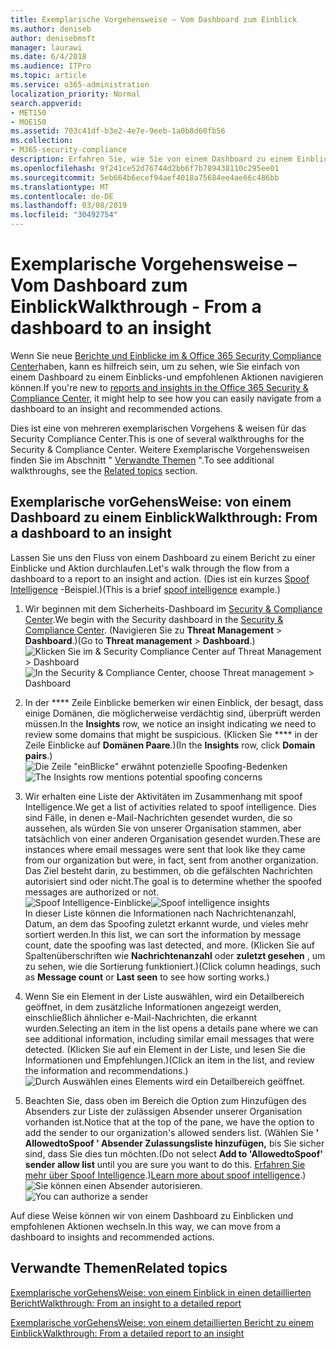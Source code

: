 ```yaml
---
title: Exemplarische Vorgehensweise – Vom Dashboard zum Einblick
ms.author: deniseb
author: denisebmsft
manager: laurawi
ms.date: 6/4/2018
ms.audience: ITPro
ms.topic: article
ms.service: o365-administration
localization_priority: Normal
search.appverid:
- MET150
- MOE150
ms.assetid: 703c41df-b3e2-4e7e-9eeb-1a0b8d60fb56
ms.collection:
- M365-security-compliance
description: Erfahren Sie, wie Sie von einem Dashboard zu einem Einblick mit empfohlenen Aktionen im Security &amp; Compliance Center navigieren können.
ms.openlocfilehash: 9f241ce52d76744d2bb6f7b789438110c295ee01
ms.sourcegitcommit: 5eb664b6ecef94aef4018a75684ee4ae66c486bb
ms.translationtype: MT
ms.contentlocale: de-DE
ms.lasthandoff: 03/08/2019
ms.locfileid: "30492754"
---
```

# <a name="walkthrough---from-a-dashboard-to-an-insight"></a><span data-ttu-id="4024a-103">Exemplarische Vorgehensweise – Vom Dashboard zum Einblick</span><span class="sxs-lookup"><span data-stu-id="4024a-103">Walkthrough - From a dashboard to an insight</span></span>

<span data-ttu-id="4024a-104">Wenn Sie neue [Berichte und Einblicke im &amp; Office 365 Security Compliance Center](reports-and-insights-in-security-and-compliance.md)haben, kann es hilfreich sein, um zu sehen, wie Sie einfach von einem Dashboard zu einem Einblicks-und empfohlenen Aktionen navigieren können.</span><span class="sxs-lookup"><span data-stu-id="4024a-104">If you're new to [reports and insights in the Office 365 Security &amp; Compliance Center](reports-and-insights-in-security-and-compliance.md), it might help to see how you can easily navigate from a dashboard to an insight and recommended actions.</span></span> 
  
<span data-ttu-id="4024a-105">Dies ist eine von mehreren exemplarischen Vorgehens &amp; weisen für das Security Compliance Center.</span><span class="sxs-lookup"><span data-stu-id="4024a-105">This is one of several walkthroughs for the Security &amp; Compliance Center.</span></span> <span data-ttu-id="4024a-106">Weitere Exemplarische Vorgehensweisen finden Sie im Abschnitt " [Verwandte Themen](#related-topics) ".</span><span class="sxs-lookup"><span data-stu-id="4024a-106">To see additional walkthroughs, see the [Related topics](#related-topics) section.</span></span> 
  
## <a name="walkthrough-from-a-dashboard-to-an-insight"></a><span data-ttu-id="4024a-107">Exemplarische vorGehensWeise: von einem Dashboard zu einem Einblick</span><span class="sxs-lookup"><span data-stu-id="4024a-107">Walkthrough: From a dashboard to an insight</span></span>

<span data-ttu-id="4024a-108">Lassen Sie uns den Fluss von einem Dashboard zu einem Bericht zu einer Einblicke und Aktion durchlaufen.</span><span class="sxs-lookup"><span data-stu-id="4024a-108">Let's walk through the flow from a dashboard to a report to an insight and action.</span></span> <span data-ttu-id="4024a-109">(Dies ist ein kurzes [Spoof Intelligence](learn-about-spoof-intelligence.md) -Beispiel.)</span><span class="sxs-lookup"><span data-stu-id="4024a-109">(This is a brief [spoof intelligence](learn-about-spoof-intelligence.md) example.)</span></span> 
  
1. <span data-ttu-id="4024a-110">Wir beginnen mit dem Sicherheits-Dashboard im [Security &amp; Compliance Center](https://protection.office.com).</span><span class="sxs-lookup"><span data-stu-id="4024a-110">We begin with the Security dashboard in the [Security &amp; Compliance Center](https://protection.office.com).</span></span> <span data-ttu-id="4024a-111">(Navigieren Sie zu **Threat Management** \> **Dashboard**.)</span><span class="sxs-lookup"><span data-stu-id="4024a-111">(Go to **Threat management** \> **Dashboard**.)</span></span><br><span data-ttu-id="4024a-112">![Klicken Sie im &amp; Security Compliance Center auf Threat Management \> Dashboard](media/05a38660-eb13-4960-a266-11809c453d95.png)</span><span class="sxs-lookup"><span data-stu-id="4024a-112">![In the Security &amp; Compliance Center, choose Threat management \> Dashboard](media/05a38660-eb13-4960-a266-11809c453d95.png)</span></span><br>
  
2. <span data-ttu-id="4024a-113">In der \*\*\*\* Zeile Einblicke bemerken wir einen Einblick, der besagt, dass einige Domänen, die möglicherweise verdächtig sind, überprüft werden müssen.</span><span class="sxs-lookup"><span data-stu-id="4024a-113">In the **Insights** row, we notice an insight indicating we need to review some domains that might be suspicious.</span></span> <span data-ttu-id="4024a-114">(Klicken Sie \*\*\*\* in der Zeile Einblicke auf **Domänen Paare**.)</span><span class="sxs-lookup"><span data-stu-id="4024a-114">(In the **Insights** row, click **Domain pairs**.)</span></span><br><span data-ttu-id="4024a-115">![Die Zeile "einBlicke" erwähnt potenzielle Spoofing-Bedenken](media/dd1d0cb3-3201-45d7-b41d-18a0944fe85d.png)</span><span class="sxs-lookup"><span data-stu-id="4024a-115">![The Insights row mentions potential spoofing concerns](media/dd1d0cb3-3201-45d7-b41d-18a0944fe85d.png)</span></span><br>
  
3. <span data-ttu-id="4024a-116">Wir erhalten eine Liste der Aktivitäten im Zusammenhang mit spoof Intelligence.</span><span class="sxs-lookup"><span data-stu-id="4024a-116">We get a list of activities related to spoof intelligence.</span></span> <span data-ttu-id="4024a-117">Dies sind Fälle, in denen e-Mail-Nachrichten gesendet wurden, die so aussehen, als würden Sie von unserer Organisation stammen, aber tatsächlich von einer anderen Organisation gesendet wurden.</span><span class="sxs-lookup"><span data-stu-id="4024a-117">These are instances where email messages were sent that look like they came from our organization but were, in fact, sent from another organization.</span></span> <span data-ttu-id="4024a-118">Das Ziel besteht darin, zu bestimmen, ob die gefälschten Nachrichten autorisiert sind oder nicht.</span><span class="sxs-lookup"><span data-stu-id="4024a-118">The goal is to determine whether the spoofed messages are authorized or not.</span></span><br><span data-ttu-id="4024a-119">![Spoof Intelligence-Einblicke](media/a2e2b4fd-0c1e-499f-8401-cf3089da82fa.png)</span><span class="sxs-lookup"><span data-stu-id="4024a-119">![Spoof intelligence insights](media/a2e2b4fd-0c1e-499f-8401-cf3089da82fa.png)</span></span><br><span data-ttu-id="4024a-120">In dieser Liste können die Informationen nach Nachrichtenanzahl, Datum, an dem das Spoofing zuletzt erkannt wurde, und vieles mehr sortiert werden.</span><span class="sxs-lookup"><span data-stu-id="4024a-120">In this list, we can sort the information by message count, date the spoofing was last detected, and more.</span></span> <span data-ttu-id="4024a-121">(Klicken Sie auf Spaltenüberschriften wie **Nachrichtenanzahl** oder **zuletzt gesehen** , um zu sehen, wie die Sortierung funktioniert.)</span><span class="sxs-lookup"><span data-stu-id="4024a-121">(Click column headings, such as **Message count** or **Last seen** to see how sorting works.)</span></span> 
    
4. <span data-ttu-id="4024a-122">Wenn Sie ein Element in der Liste auswählen, wird ein Detailbereich geöffnet, in dem zusätzliche Informationen angezeigt werden, einschließlich ähnlicher e-Mail-Nachrichten, die erkannt wurden.</span><span class="sxs-lookup"><span data-stu-id="4024a-122">Selecting an item in the list opens a details pane where we can see additional information, including similar email messages that were detected.</span></span> <span data-ttu-id="4024a-123">(Klicken Sie auf ein Element in der Liste, und lesen Sie die Informationen und Empfehlungen.)</span><span class="sxs-lookup"><span data-stu-id="4024a-123">(Click an item in the list, and review the information and recommendations.)</span></span><br>![Durch Auswählen eines Elements wird ein Detailbereich geöffnet.](media/7ad1faa5-6ca2-474e-a609-eb275e0a8e59.png)<br>
  
5. <span data-ttu-id="4024a-125">Beachten Sie, dass oben im Bereich die Option zum Hinzufügen des Absenders zur Liste der zulässigen Absender unserer Organisation vorhanden ist.</span><span class="sxs-lookup"><span data-stu-id="4024a-125">Notice that at the top of the pane, we have the option to add the sender to our organization's allowed senders list.</span></span> <span data-ttu-id="4024a-126">(Wählen Sie **' AllowedtoSpoof ' Absender Zulassungsliste hinzufügen,** bis Sie sicher sind, dass Sie dies tun möchten.</span><span class="sxs-lookup"><span data-stu-id="4024a-126">(Do not select **Add to 'AllowedtoSpoof' sender allow list** until you are sure you want to do this.</span></span> <span data-ttu-id="4024a-127">[Erfahren Sie mehr über Spoof Intelligence](learn-about-spoof-intelligence.md).)</span><span class="sxs-lookup"><span data-stu-id="4024a-127">[Learn more about spoof intelligence](learn-about-spoof-intelligence.md).)</span></span><br><span data-ttu-id="4024a-128">![Sie können einen Absender autorisieren.](media/caf0c20a-6047-486d-8060-5a229a3de49f.png)</span><span class="sxs-lookup"><span data-stu-id="4024a-128">![You can authorize a sender](media/caf0c20a-6047-486d-8060-5a229a3de49f.png)</span></span>
  
<span data-ttu-id="4024a-129">Auf diese Weise können wir von einem Dashboard zu Einblicken und empfohlenen Aktionen wechseln.</span><span class="sxs-lookup"><span data-stu-id="4024a-129">In this way, we can move from a dashboard to insights and recommended actions.</span></span>
  
## <a name="related-topics"></a><span data-ttu-id="4024a-130">Verwandte Themen</span><span class="sxs-lookup"><span data-stu-id="4024a-130">Related topics</span></span>

[<span data-ttu-id="4024a-131">Exemplarische vorGehensWeise: von einem Einblick in einen detaillierten Bericht</span><span class="sxs-lookup"><span data-stu-id="4024a-131">Walkthrough: From an insight to a detailed report</span></span>](from-an-insight-to-a-detailed-report.md)
  
[<span data-ttu-id="4024a-132">Exemplarische vorGehensWeise: von einem detaillierten Bericht zu einem Einblick</span><span class="sxs-lookup"><span data-stu-id="4024a-132">Walkthrough: From a detailed report to an insight</span></span>](from-a-detailed-report-to-an-insight.md)
  

